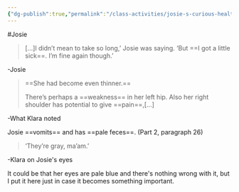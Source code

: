 ```yaml
---
{"dg-publish":true,"permalink":"/class-activities/josie-s-curious-health-condition/"}
---
```


#Josie 
>[...]I didn’t mean to take so long,’ Josie was saying. ‘But ==I got a little sick==. I’m fine again though.’

-Josie

>==She had become even thinner.==
>
>There’s perhaps a ==weakness== in her left hip. Also her right shoulder has potential to give ==pain==,[...]

-What Klara noted

Josie ==vomits== and has ==pale feces==. (Part 2, paragraph 26)

>‘They’re gray, ma’am.’  

-Klara on Josie's eyes

It could be that her eyes are pale blue and there's nothing wrong with it, but I put it here just in case it becomes something important.